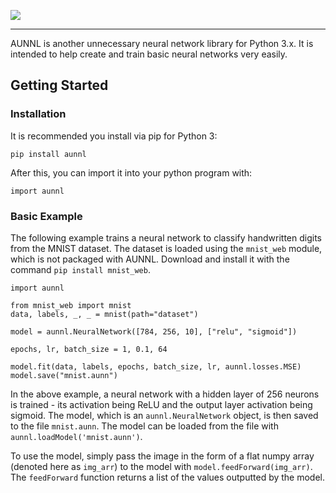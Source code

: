 ![](https://i.ibb.co/ypC5ZVv/aunnl.png)
___

AUNNL is another unnecessary neural network library for Python 3.x. It is intended to help create and train basic neural networks very easily.

## Getting Started

### Installation

It is recommended you install via pip for Python 3:

```
pip install aunnl
```

After this, you can import it into your python program with:

```
import aunnl
```

### Basic Example

The following example trains a neural network to classify handwritten digits from the MNIST dataset. The dataset is loaded using the `mnist_web` module, which is not packaged with AUNNL. Download and install it with the command `pip install mnist_web`.

```
import aunnl

from mnist_web import mnist
data, labels, _, _ = mnist(path="dataset")

model = aunnl.NeuralNetwork([784, 256, 10], ["relu", "sigmoid"])

epochs, lr, batch_size = 1, 0.1, 64

model.fit(data, labels, epochs, batch_size, lr, aunnl.losses.MSE)
model.save("mnist.aunn")
```

In the above example, a neural network with a hidden layer of 256 neurons is trained - its activation being ReLU and the output layer activation being sigmoid. The model, which is an `aunnl.NeuralNetwork` object, is then saved to the file `mnist.aunn`. The model can be loaded from the file with `aunnl.loadModel('mnist.aunn')`.

To use the model, simply pass the image in the form of a flat numpy array (denoted here as `img_arr`) to the model with `model.feedForward(img_arr)`. The `feedForward` function returns a list of the values outputted by the model.

